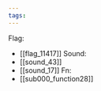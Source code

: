 ```yaml
---
tags:
---
```

Flag:
- [[flag_11417]]
Sound:
- [[sound_43]]
- [[sound_17]]
Fn:
- [[sub000_function28]]
